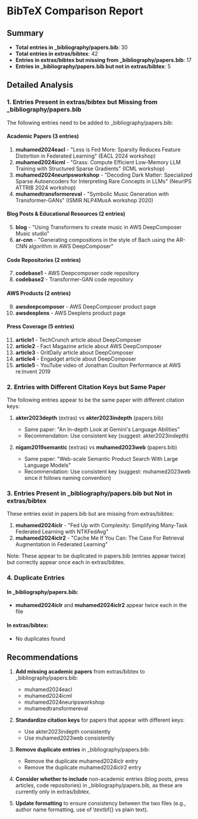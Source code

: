 # BibTeX Comparison Report

## Summary

- **Total entries in _bibliography/papers.bib**: 30
- **Total entries in extras/bibtex**: 42
- **Entries in extras/bibtex but missing from _bibliography/papers.bib**: 17
- **Entries in _bibliography/papers.bib but not in extras/bibtex**: 5

## Detailed Analysis

### 1. Entries Present in extras/bibtex but Missing from _bibliography/papers.bib

The following entries need to be added to _bibliography/papers.bib:

#### Academic Papers (3 entries)
1. **muhamed2024eacl** - "Less is Fed More: Sparsity Reduces Feature Distortion in Federated Learning" (EACL 2024 workshop)
2. **muhamed2024icml** - "Grass: Compute Efficient Low-Memory LLM Training with Structured Sparse Gradients" (ICML workshop)
3. **muhamed2024neuripsworkshop** - "Decoding Dark Matter: Specialized Sparse Autoencoders for Interpreting Rare Concepts in LLMs" (NeurIPS ATTRIB 2024 workshop)
4. **muhamedtransformereval** - "Symbolic Music Generation with Transformer-GANs" (ISMIR NLP4MusA workshop 2020)

#### Blog Posts & Educational Resources (2 entries)
5. **blog** - "Using Transformers to create music in AWS DeepComposer Music studio"
6. **ar-cnn** - "Generating compositions in the style of Bach using the AR-CNN algorithm in AWS DeepComposer"

#### Code Repositories (2 entries)
7. **codebase1** - AWS Deepcomposer code repository
8. **codebase2** - Transformer-GAN code repository

#### AWS Products (2 entries)
9. **awsdeepcomposer** - AWS DeepComposer product page
10. **awsdeeplens** - AWS Deeplens product page

#### Press Coverage (5 entries)
11. **article1** - TechCrunch article about DeepComposer
12. **article2** - Fact Magazine article about AWS DeepComposer
13. **article3** - GritDaily article about DeepComposer
14. **article4** - Engadget article about DeepComposer
15. **article5** - YouTube video of Jonathan Coulton Performance at AWS re:Invent 2019

### 2. Entries with Different Citation Keys but Same Paper

The following entries appear to be the same paper with different citation keys:

1. **akter2023depth** (extras) vs **akter2023indepth** (papers.bib)
   - Same paper: "An In-depth Look at Gemini's Language Abilities"
   - Recommendation: Use consistent key (suggest: akter2023indepth)

2. **nigam2019semantic** (extras) vs **muhamed2023web** (papers.bib)
   - Same paper: "Web-scale Semantic Product Search With Large Language Models"
   - Recommendation: Use consistent key (suggest: muhamed2023web since it follows naming convention)

### 3. Entries Present in _bibliography/papers.bib but Not in extras/bibtex

These entries exist in papers.bib but are missing from extras/bibtex:

1. **muhamed2024iclr** - "Fed Up with Complexity: Simplifying Many-Task Federated Learning with NTKFedAvg"
2. **muhamed2024iclr2** - "Cache Me If You Can: The Case For Retrieval Augmentation in Federated Learning"

Note: These appear to be duplicated in papers.bib (entries appear twice) but correctly appear once each in extras/bibtex.

### 4. Duplicate Entries

#### In _bibliography/papers.bib:
- **muhamed2024iclr** and **muhamed2024iclr2** appear twice each in the file

#### In extras/bibtex:
- No duplicates found

## Recommendations

1. **Add missing academic papers** from extras/bibtex to _bibliography/papers.bib:
   - muhamed2024eacl
   - muhamed2024icml
   - muhamed2024neuripsworkshop
   - muhamedtransformereval

2. **Standardize citation keys** for papers that appear with different keys:
   - Use akter2023indepth consistently
   - Use muhamed2023web consistently

3. **Remove duplicate entries** in _bibliography/papers.bib:
   - Remove the duplicate muhamed2024iclr entry
   - Remove the duplicate muhamed2024iclr2 entry

4. **Consider whether to include** non-academic entries (blog posts, press articles, code repositories) in _bibliography/papers.bib, as these are currently only in extras/bibtex.

5. **Update formatting** to ensure consistency between the two files (e.g., author name formatting, use of \textbf{} vs plain text).